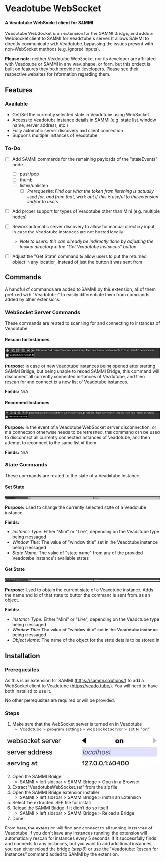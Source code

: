 # Veadotube WebSocket
#### A Veadotube WebSocket client for SAMMI

Veadotube WebSocket is an extension for the SAMMI Bridge, and adds a WebSocket client to SAMMI for Veadotube's server. It allows SAMMI to directly communicate with Veadotube, bypassing the issues present with non-WebSocket methods (e.g. ignored inputs).

**Please note:** neither Veadotube WebSocket nor its developer are affiliated with Veadotube or SAMMI in any way, shape, or form, but this project is built on features they both provide to developers. Please see their respective websites for information regarding them.



## Features
### Available
- Get/Set the currently selected state in Veadotube using WebSocket
- Access to Veadotube instance details in SAMMI (e.g. state list, window name, server address, etc.)
- Fully automatic server discovery and client connection
- Supports multiple instances of Veadotube

### To-Do
- [ ] Add SAMMI commands for the remaining payloads of the "stateEvents" node
    - [ ] push/pop
    - [ ] thumb
    - [ ] listen/unlisten
        - [ ] *Prerequesite: Find out what the token from listening is actually used for, and from that, work out if this is useful to the extension and/or to users*
- [ ] Add proper support for types of Veadotube other than Mini (e.g. multiple nodes)
- [ ] Rework automatic server discovery to allow for manual directory input, in case the Veadotube instances are not hosted locally
    - *Note to users: this can already be indirectly done by adjusting the lookup directory in the "Get Veadotube Instances" button*
- [ ] Adjust the "Get State" command to allow users to put the returned object in any location, instead of just the button it was sent from



## Commands
A handful of commands are added to SAMMI by this extension, all of them prefixed with "Veadotube:" to easily differentiate them from commands added by other extensions.

### WebSocket Server Commands
These commands are related to scanning for and connecting to instances of Veadotube.

#### Rescan for Instances
<img src="images/sammi-command-rescan-for-instances.png" alt=""/>

**Purpose:** In case of new Veadotube instances being opened after starting SAMMI Bridge, but being unable to reload SAMMI Bridge, this command will disconnect all currently connected instances of Veadotube, and then rescan for and connect to a new list of Veadotube instances.

**Fields:** N/A

#### Reconnect Instances
<img src="images/sammi-command-reconnect-instances.png" alt=""/>

**Purpose:** In the event of a Veadotube WebSocket server disconnection, or if a connection otherwise needs to be refreshed, this command can be used to disconnect all currently connected instances of Veadotube, and then attempt to reconnect to the same list of them.

**Fields:** N/A


### State Commands
These commands are related to the state of a Veadotube Instance.

#### Set State
<img src="images/sammi-command-set-state.png" alt=""/>

**Purpose:** Used to change the currently selected state of a Veadotube instance.

**Fields:**
- *Instance Type:* Either "Mini" or "Live", depending on the Veadotube type being messaged
- *Window Title:* The value of "window title" set in the Veadotube instance being messaged
- *State Name:* The value of "state name" from any of the provided Veadotube instance's available states

#### Get State
<img src="images/sammi-command-get-state.png" alt=""/>

**Purpose:** Used to obtain the current state of a Veadotube instance. Adds the name and id of that state to button the command is sent from, as an object.

**Fields:**
- *Instance Type:* Either "Mini" or "Live", depending on the Veadotube type being messaged
- *Window Title:* The value of "window title" set in the Veadotube instance being messaged
- *Object Name:* The name of the object for the state details to be stored in



## Installation
### Prerequesites
As this is an extension for SAMMI (https://sammi.solutions/) to add a WebSocket client to Veadotube (https://veado.tube/). You will need to have both installed to use it.

No other prerequsites are required or will be provided.

### Steps
1. Make sure that the WebSocket server is turned on in Veadotube
    - Veadotube > program settings > websocket server > set to "on"

<img src="images/veadotube-websocket-options.png" alt="" width="500"/>

2. Open the SAMMI Bridge
    - SAMMI > left sidebar > SAMMI Bridge > Open in a Browser
3. Extract "VeadotubeWebSocket.sef" from the zip file
4. Open the SAMMI Bridge extension installer
    - SAMMI > left sidebar > SAMMI Bridge > Install an Extension
5. Select the extracted .SEF file for install
6. Reload the SAMMI Bridge if it didn't do so itself
    - SAMMI > left sidebar > SAMMI Bridge > Reload a Bridge
7. Done!

From here, the extension will find and connect to all running instances of Veadotube. If you don't have any instances running, the extension will automatically rescan for instances every 5 seconds. If it successfully finds and connects to any instances, but you want to add additional instances, you can either reload the bridge (*step 6*) or use the "Veadotube: Rescan for Instances" command added to SAMMI by the extension.